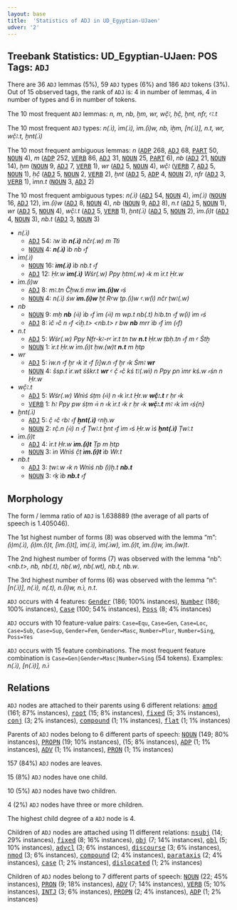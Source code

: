 ```yaml
---
layout: base
title:  'Statistics of ADJ in UD_Egyptian-UJaen'
udver: '2'
---
```


## Treebank Statistics: UD_Egyptian-UJaen: POS Tags: `ADJ`

There are 36 `ADJ` lemmas (5%), 59 `ADJ` types (6%) and 186 `ADJ` tokens (3%).
Out of 15 observed tags, the rank of `ADJ` is: 4 in number of lemmas, 4 in number of types and 6 in number of tokens.

The 10 most frequent `ADJ` lemmas: <em>n, m, nb, ḫm, wr, wč̣ꜣ, ḥč̣, ḫnt, nfr, ꜥꜣ.t</em>

The 10 most frequent `ADJ` types:  <em>n(.i҆), i҆m(.i҆), i҆m.(i҆)w, nb, i҆ḫm, [n(.i҆)], n.t, wr, wč̣ꜣ.t, ḫnt(.i҆)</em>

The 10 most frequent ambiguous lemmas: <em>n</em> (<tt><a href="egy_ujaen-pos-ADP.html">ADP</a></tt> 268, <tt><a href="egy_ujaen-pos-ADJ.html">ADJ</a></tt> 68, <tt><a href="egy_ujaen-pos-PART.html">PART</a></tt> 50, <tt><a href="egy_ujaen-pos-NOUN.html">NOUN</a></tt> 4), <em>m</em> (<tt><a href="egy_ujaen-pos-ADP.html">ADP</a></tt> 252, <tt><a href="egy_ujaen-pos-VERB.html">VERB</a></tt> 86, <tt><a href="egy_ujaen-pos-ADJ.html">ADJ</a></tt> 31, <tt><a href="egy_ujaen-pos-NOUN.html">NOUN</a></tt> 25, <tt><a href="egy_ujaen-pos-PART.html">PART</a></tt> 6), <em>nb</em> (<tt><a href="egy_ujaen-pos-ADJ.html">ADJ</a></tt> 21, <tt><a href="egy_ujaen-pos-NOUN.html">NOUN</a></tt> 14), <em>ḫm</em> (<tt><a href="egy_ujaen-pos-NOUN.html">NOUN</a></tt> 9, <tt><a href="egy_ujaen-pos-ADJ.html">ADJ</a></tt> 7, <tt><a href="egy_ujaen-pos-VERB.html">VERB</a></tt> 1), <em>wr</em> (<tt><a href="egy_ujaen-pos-ADJ.html">ADJ</a></tt> 5, <tt><a href="egy_ujaen-pos-NOUN.html">NOUN</a></tt> 4), <em>wč̣ꜣ</em> (<tt><a href="egy_ujaen-pos-VERB.html">VERB</a></tt> 7, <tt><a href="egy_ujaen-pos-ADJ.html">ADJ</a></tt> 5, <tt><a href="egy_ujaen-pos-NOUN.html">NOUN</a></tt> 1), <em>ḥč̣</em> (<tt><a href="egy_ujaen-pos-ADJ.html">ADJ</a></tt> 5, <tt><a href="egy_ujaen-pos-NOUN.html">NOUN</a></tt> 2, <tt><a href="egy_ujaen-pos-VERB.html">VERB</a></tt> 2), <em>ḫnt</em> (<tt><a href="egy_ujaen-pos-ADJ.html">ADJ</a></tt> 5, <tt><a href="egy_ujaen-pos-ADP.html">ADP</a></tt> 4, <tt><a href="egy_ujaen-pos-NOUN.html">NOUN</a></tt> 2), <em>nfr</em> (<tt><a href="egy_ujaen-pos-ADJ.html">ADJ</a></tt> 3, <tt><a href="egy_ujaen-pos-VERB.html">VERB</a></tt> 1), <em>i҆mn.t</em> (<tt><a href="egy_ujaen-pos-NOUN.html">NOUN</a></tt> 3, <tt><a href="egy_ujaen-pos-ADJ.html">ADJ</a></tt> 2)

The 10 most frequent ambiguous types:  <em>n(.i҆)</em> (<tt><a href="egy_ujaen-pos-ADJ.html">ADJ</a></tt> 54, <tt><a href="egy_ujaen-pos-NOUN.html">NOUN</a></tt> 4), <em>i҆m(.i҆)</em> (<tt><a href="egy_ujaen-pos-NOUN.html">NOUN</a></tt> 16, <tt><a href="egy_ujaen-pos-ADJ.html">ADJ</a></tt> 12), <em>i҆m.(i҆)w</em> (<tt><a href="egy_ujaen-pos-ADJ.html">ADJ</a></tt> 8, <tt><a href="egy_ujaen-pos-NOUN.html">NOUN</a></tt> 4), <em>nb</em> (<tt><a href="egy_ujaen-pos-NOUN.html">NOUN</a></tt> 9, <tt><a href="egy_ujaen-pos-ADJ.html">ADJ</a></tt> 8), <em>n.t</em> (<tt><a href="egy_ujaen-pos-ADJ.html">ADJ</a></tt> 5, <tt><a href="egy_ujaen-pos-NOUN.html">NOUN</a></tt> 1), <em>wr</em> (<tt><a href="egy_ujaen-pos-ADJ.html">ADJ</a></tt> 5, <tt><a href="egy_ujaen-pos-NOUN.html">NOUN</a></tt> 4), <em>wč̣ꜣ.t</em> (<tt><a href="egy_ujaen-pos-ADJ.html">ADJ</a></tt> 5, <tt><a href="egy_ujaen-pos-VERB.html">VERB</a></tt> 1), <em>ḫnt(.i҆)</em> (<tt><a href="egy_ujaen-pos-ADJ.html">ADJ</a></tt> 5, <tt><a href="egy_ujaen-pos-NOUN.html">NOUN</a></tt> 2), <em>i҆m.(i҆)t</em> (<tt><a href="egy_ujaen-pos-ADJ.html">ADJ</a></tt> 4, <tt><a href="egy_ujaen-pos-NOUN.html">NOUN</a></tt> 3), <em>nb.t</em> (<tt><a href="egy_ujaen-pos-ADJ.html">ADJ</a></tt> 3, <tt><a href="egy_ujaen-pos-NOUN.html">NOUN</a></tt> 3)


* <em>n(.i҆)</em>
  * <tt><a href="egy_ujaen-pos-ADJ.html">ADJ</a></tt> 54: <em>ꜣw i҆b <b>n(.i҆)</b> nčr(.w) m Tti҆</em>
  * <tt><a href="egy_ujaen-pos-NOUN.html">NOUN</a></tt> 4: <em><b>n(.i҆)</b> i҆b nb ⸗f</em>
* <em>i҆m(.i҆)</em>
  * <tt><a href="egy_ujaen-pos-NOUN.html">NOUN</a></tt> 16: <em><b>i҆m(.i҆)</b> i҆b nb.t ⸗f</em>
  * <tt><a href="egy_ujaen-pos-ADJ.html">ADJ</a></tt> 12: <em>Ḥr.w <b>i҆m(.i҆)</b> Wśr(.w) Ppy ḥtm(.w) ⸗k m i҆r.t Ḥr.w</em>
* <em>i҆m.(i҆)w</em>
  * <tt><a href="egy_ujaen-pos-ADJ.html">ADJ</a></tt> 8: <em>mꜣ.tn Č̣ḥw.ti҆ mw <b>i҆m.(i҆)w</b> ⸗ś</em>
  * <tt><a href="egy_ujaen-pos-NOUN.html">NOUN</a></tt> 4: <em>n(.i҆) św <b>i҆m.(i҆)w</b> ḫt Rꜥw ṭp.(i҆)w ꜥ.w(i҆) nčr ṭwꜣ(.w)</em>
* <em>nb</em>
  * <tt><a href="egy_ujaen-pos-NOUN.html">NOUN</a></tt> 9: <em>mḥ <b>nb</b> (⸗i҆) i҆b ⸗f i҆m (⸗i҆) m wp.t nb(.t) hꜣb.tn ⸗f w(i҆) i҆m ⸗ś</em>
  * <tt><a href="egy_ujaen-pos-ADJ.html">ADJ</a></tt> 8: <em>i҆č ⸗č n ⸗f <i҆ḫ.t> <nb.t> r bw <b>nb</b> mrr i҆b ⸗f i҆m (⸗f)</em>
* <em>n.t</em>
  * <tt><a href="egy_ujaen-pos-ADJ.html">ADJ</a></tt> 5: <em>Wśr(.w) Ppy Nfr-kꜣ-rꜥ i҆r.t tn tw <b>n.t</b> Ḥr.w ṭbḥ.tn ⸗f m ꜥ Śtẖ</em>
  * <tt><a href="egy_ujaen-pos-NOUN.html">NOUN</a></tt> 1: <em>i҆r.t Ḥr.w i҆m.(i҆)t ḥw.(w)t <b>n.t</b> m ḥtp</em>
* <em>wr</em>
  * <tt><a href="egy_ujaen-pos-ADJ.html">ADJ</a></tt> 5: <em>i҆w.n ⸗f ḫr ⸗k i҆t ⸗f [i҆]w.n ⸗f ḫr ⸗k Śmꜣ <b>wr</b></em>
  * <tt><a href="egy_ujaen-pos-NOUN.html">NOUN</a></tt> 4: <em>šsp.t i҆r.wt śškr.t <b>wr</b> ꜥ č̣ ⸗č kś tꜣ(.wi҆) n Ppy pn i҆mr kś.w ⸗śn n Ḥr.w</em>
* <em>wč̣ꜣ.t</em>
  * <tt><a href="egy_ujaen-pos-ADJ.html">ADJ</a></tt> 5: <em>Wśr(.w) Wni҆ś śṭm (⸗i҆) n ⸗k i҆r.t Ḥr.w <b>wč̣ꜣ.t</b> r ḥr ⸗k</em>
  * <tt><a href="egy_ujaen-pos-VERB.html">VERB</a></tt> 1: <em>hꜣ Ppy pw śṭm ⸗i҆ n ⸗k i҆r.t ⸗k r ḥr ⸗k <b>wč̣ꜣ.t</b> mꜣ ⸗k i҆m ⸗ś{n}</em>
* <em>ḫnt(.i҆)</em>
  * <tt><a href="egy_ujaen-pos-ADJ.html">ADJ</a></tt> 5: <em>č̣ ⸗č ꜥbꜣ ⸗f <b>ḫnt(.i҆)</b> ꜥnḫ.w</em>
  * <tt><a href="egy_ujaen-pos-NOUN.html">NOUN</a></tt> 2: <em>rč̣.n (⸗i҆) n ⸗f Ṭwꜣ.t ḫnt ⸗f i҆m ⸗ś Ḥr.w i҆ś <b>ḫnt(.i҆)</b> Ṭwꜣ.t</em>
* <em>i҆m.(i҆)t</em>
  * <tt><a href="egy_ujaen-pos-ADJ.html">ADJ</a></tt> 4: <em>i҆r.t Ḥr.w <b>i҆m.(i҆)t</b> Ṭp m ḥtp</em>
  * <tt><a href="egy_ujaen-pos-NOUN.html">NOUN</a></tt> 3: <em>i҆n Wni҆ś č̣ṭ <b>i҆m.(i҆)t</b> i҆b Wr.t</em>
* <em>nb.t</em>
  * <tt><a href="egy_ujaen-pos-ADJ.html">ADJ</a></tt> 3: <em>ṭwꜣ.w ⸗k n Wni҆ś nb (i҆)ḫ.t <b>nb.t</b></em>
  * <tt><a href="egy_ujaen-pos-NOUN.html">NOUN</a></tt> 3: <em>ꜥḳ i҆b <b>nb.t</b> ⸗f</em>

## Morphology

The form / lemma ratio of `ADJ` is 1.638889 (the average of all parts of speech is 1.405046).

The 1st highest number of forms (8) was observed with the lemma “m”: <em>(i҆)m(.i҆), (i҆)m.(i҆)t, [i҆m.(i҆)t], i҆m(.i҆), i҆m(.i҆w), i҆m.(i҆)t, i҆m.(i҆)w, i҆m.(i҆w)t</em>.

The 2nd highest number of forms (7) was observed with the lemma “nb”: <em><nb.t>, nb, nb(.t), nb(.w), nb(.wt), nb.t, nb.w</em>.

The 3rd highest number of forms (6) was observed with the lemma “n”: <em>[n(.i҆)], n(.i҆), n(.t), n.(i҆)w, n.i҆, n.t</em>.

`ADJ` occurs with 4 features: <tt><a href="egy_ujaen-feat-Gender.html">Gender</a></tt> (186; 100% instances), <tt><a href="egy_ujaen-feat-Number.html">Number</a></tt> (186; 100% instances), <tt><a href="egy_ujaen-feat-Case.html">Case</a></tt> (100; 54% instances), <tt><a href="egy_ujaen-feat-Poss.html">Poss</a></tt> (8; 4% instances)

`ADJ` occurs with 10 feature-value pairs: `Case=Equ`, `Case=Gen`, `Case=Loc`, `Case=Sub`, `Case=Sup`, `Gender=Fem`, `Gender=Masc`, `Number=Plur`, `Number=Sing`, `Poss=Yes`

`ADJ` occurs with 15 feature combinations.
The most frequent feature combination is `Case=Gen|Gender=Masc|Number=Sing` (54 tokens).
Examples: <em>n(.i҆), [n(.i҆)], n.i҆</em>


## Relations

`ADJ` nodes are attached to their parents using 6 different relations: <tt><a href="egy_ujaen-dep-amod.html">amod</a></tt> (161; 87% instances), <tt><a href="egy_ujaen-dep-root.html">root</a></tt> (15; 8% instances), <tt><a href="egy_ujaen-dep-fixed.html">fixed</a></tt> (5; 3% instances), <tt><a href="egy_ujaen-dep-conj.html">conj</a></tt> (3; 2% instances), <tt><a href="egy_ujaen-dep-compound.html">compound</a></tt> (1; 1% instances), <tt><a href="egy_ujaen-dep-flat.html">flat</a></tt> (1; 1% instances)

Parents of `ADJ` nodes belong to 6 different parts of speech: <tt><a href="egy_ujaen-pos-NOUN.html">NOUN</a></tt> (149; 80% instances), <tt><a href="egy_ujaen-pos-PROPN.html">PROPN</a></tt> (19; 10% instances),  (15; 8% instances), <tt><a href="egy_ujaen-pos-ADP.html">ADP</a></tt> (1; 1% instances), <tt><a href="egy_ujaen-pos-ADV.html">ADV</a></tt> (1; 1% instances), <tt><a href="egy_ujaen-pos-PRON.html">PRON</a></tt> (1; 1% instances)

157 (84%) `ADJ` nodes are leaves.

15 (8%) `ADJ` nodes have one child.

10 (5%) `ADJ` nodes have two children.

4 (2%) `ADJ` nodes have three or more children.

The highest child degree of a `ADJ` node is 4.

Children of `ADJ` nodes are attached using 11 different relations: <tt><a href="egy_ujaen-dep-nsubj.html">nsubj</a></tt> (14; 29% instances), <tt><a href="egy_ujaen-dep-fixed.html">fixed</a></tt> (8; 16% instances), <tt><a href="egy_ujaen-dep-obj.html">obj</a></tt> (7; 14% instances), <tt><a href="egy_ujaen-dep-obl.html">obl</a></tt> (5; 10% instances), <tt><a href="egy_ujaen-dep-advcl.html">advcl</a></tt> (3; 6% instances), <tt><a href="egy_ujaen-dep-discourse.html">discourse</a></tt> (3; 6% instances), <tt><a href="egy_ujaen-dep-nmod.html">nmod</a></tt> (3; 6% instances), <tt><a href="egy_ujaen-dep-compound.html">compound</a></tt> (2; 4% instances), <tt><a href="egy_ujaen-dep-parataxis.html">parataxis</a></tt> (2; 4% instances), <tt><a href="egy_ujaen-dep-case.html">case</a></tt> (1; 2% instances), <tt><a href="egy_ujaen-dep-dislocated.html">dislocated</a></tt> (1; 2% instances)

Children of `ADJ` nodes belong to 7 different parts of speech: <tt><a href="egy_ujaen-pos-NOUN.html">NOUN</a></tt> (22; 45% instances), <tt><a href="egy_ujaen-pos-PRON.html">PRON</a></tt> (9; 18% instances), <tt><a href="egy_ujaen-pos-ADV.html">ADV</a></tt> (7; 14% instances), <tt><a href="egy_ujaen-pos-VERB.html">VERB</a></tt> (5; 10% instances), <tt><a href="egy_ujaen-pos-INTJ.html">INTJ</a></tt> (3; 6% instances), <tt><a href="egy_ujaen-pos-PROPN.html">PROPN</a></tt> (2; 4% instances), <tt><a href="egy_ujaen-pos-ADP.html">ADP</a></tt> (1; 2% instances)


